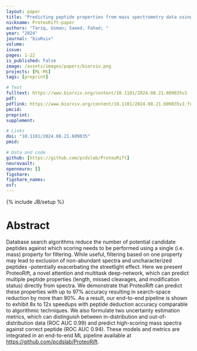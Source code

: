 ```yaml
---
layout: paper
title: "Predicting peptide properties from mass spectrometry data using deep attention-based multitask network and uncertainty quantification"
nickname: ProteoRift-paper
authors: "Tariq, Usman; Saeed, Fahad; "
year: "2024"
journal: "bioRxiv"
volume: 
issue:
pages: 1-22
is_published: False
image: /assets/images/papers/biorxiv.png
projects: [ML-MS]
tags: [preprint]

# Text
fulltext: https://www.biorxiv.org/content/10.1101/2024.08.21.609035v1
pdf:
pdflink: https://www.biorxiv.org/content/10.1101/2024.08.21.609035v1.full.pdf
pmcid:
preprint: 
supplement:

# Links
doi: "10.1101/2024.08.21.609035"
pmid:

# Data and code
github: [https://github.com/pcdslab/ProteoRift]
neurovault:
openneuro: []
figshare:
figshare_names:
osf:
---
```

{% include JB/setup %}

# Abstract

Database search algorithms reduce the number of potential candidate peptides against which scoring needs to be performed using a single (i.e. mass) property for filtering. While useful, filtering based on one property may lead to exclusion of non-abundant spectra and uncharacterized peptides -potentially exacerbating the streetlight effect. Here we present ProteoRift, a novel attention and multitask deep-network, which can predict multiple peptide properties (length, missed cleavages, and modification status) directly from spectra. We demonstrate that ProteoRift can predict these properties with up to 97% accuracy resulting in search-space reduction by more than 90%. As a result, our end-to-end pipeline is shown to exhibit 8x to 12x speedups with peptide deduction accuracy comparable to algorithmic techniques. We also formulate two uncertainty estimation metrics, which can distinguish between in-distribution and out-of-distribution data (ROC AUC 0.99) and predict high-scoring mass spectra against correct peptide (ROC AUC 0.94). These models and metrics are integrated in an end-to-end ML pipeline available at https://github.com/pcdslab/ProteoRift.
